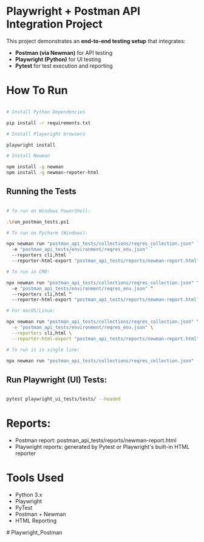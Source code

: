 # Playwright + Postman API Integration Project

This project demonstrates an **end-to-end testing setup** that integrates:
- **Postman (via Newman)** for API testing
- **Playwright (Python)** for UI testing
- **Pytest** for test execution and reporting

# How To Run

```bash

# Install Python Dependencies

pip install -r requirements.txt

# Install Playwright browsers

playwright install

# Install Newman 

npm install -g newman
npm install -g newman-repoter-html
```

## Running the Tests

```bash

# To run on Windows PowerShell:

.\run_postman_tests.ps1

# To run on Pycharm (Windows):

npx newman run "postman_api_tests/collections/reqres_collection.json" `
  -e "postman_api_tests/environment/reqres_env.json" `
  --reporters cli,html `
  --reporter-html-export "postman_api_tests/reports/newman-report.html"

# To run in CMD:

npx newman run "postman_api_tests/collections/reqres_collection.json" ^
  -e "postman_api_tests/environment/reqres_env.json" ^
  --reporters cli,html ^
  --reporter-html-export "postman_api_tests/reports/newman-report.html"

# For macOS/Linux:

npx newman run "postman_api_tests/collections/reqres_collection.json" \
  -e "postman_api_tests/environment/reqres_env.json" \
  --reporters cli,html \
  --reporter-html-export "postman_api_tests/reports/newman-report.html"

# To run it in single line:

npx newman run "postman_api_tests/collections/reqres_collection.json" -e "postman_api_tests/environment/reqres_env.json" --reporters cli,html --reporter-html-export "postman_api_tests/reports/newman-report.html"
```

## Run Playwright (UI) Tests:

```bash

pytest playwright_ui_tests/tests/ --headed
```

# Reports:
- Postman report: postman_api_tests/reports/newman-report.html
- Playwright reports: generated by Pytest or Playwright's built-in HTML reporter

# Tools Used
- Python 3.x
- Playwright
- PyTest
- Postman + Newman
- HTML Reporting



#   P l a y w r i g h t _ P o s t m a n  
 
